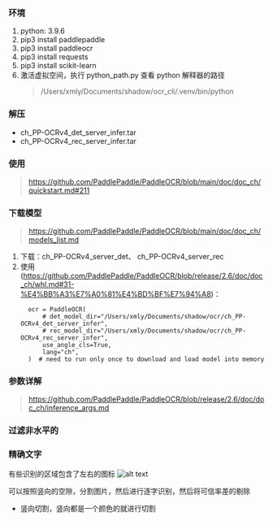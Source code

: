 ###

### 环境

1. python: 3.9.6
2. pip3 install paddlepaddle
3. pip3 install paddleocr
4. pip3 install requests
5. pip3 install scikit-learn
6. 激活虚拟空间，执行 python_path.py 查看 python 解释器的路径
   > /Users/xmly/Documents/shadow/ocr_cli/.venv/bin/python

### 解压

- ch_PP-OCRv4_det_server_infer.tar
- ch_PP-OCRv4_rec_server_infer.tar

### 使用

> https://github.com/PaddlePaddle/PaddleOCR/blob/main/doc/doc_ch/quickstart.md#211

### 下载模型

> https://github.com/PaddlePaddle/PaddleOCR/blob/main/doc/doc_ch/models_list.md

1. 下载：ch_PP-OCRv4_server_det、 ch_PP-OCRv4_server_rec
2. 使用(https://github.com/PaddlePaddle/PaddleOCR/blob/release/2.6/doc/doc_ch/whl.md#31-%E4%BB%A3%E7%A0%81%E4%BD%BF%E7%94%A8)：
   ```
     ocr = PaddleOCR(
         # det_model_dir="/Users/xmly/Documents/shadow/ocr/ch_PP-OCRv4_det_server_infer",
         # rec_model_dir="/Users/xmly/Documents/shadow/ocr/ch_PP-OCRv4_rec_server_infer",
         use_angle_cls=True,
         lang="ch",
     )  # need to run only once to download and load model into memory
   ```

### 参数详解

> https://github.com/PaddlePaddle/PaddleOCR/blob/release/2.6/doc/doc_ch/inference_args.md

### 过滤非水平的

### 精确文字

有些识别的区域包含了左右的图标
![alt text](result.jpg)

可以按照竖向的空隙，分割图片，然后进行逐字识别，然后将可信率差的剔除

- 竖向切割，竖向都是一个颜色的就进行切割
